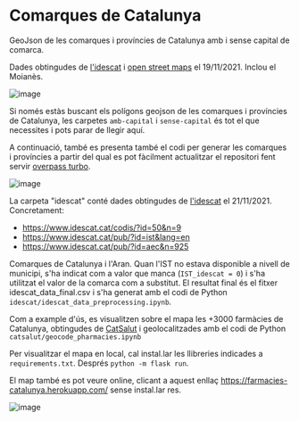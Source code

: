 # Comarques de Catalunya

GeoJson de les comarques i províncies de Catalunya amb i sense capital de comarca. 

Dades obtingudes de [l'idescat](https://www.idescat.cat) i [open street maps](https://www.openstreetmap.org/) el 19/11/2021. Inclou el Moianès. 

![image](https://user-images.githubusercontent.com/17580456/145862417-753e9bcb-4f5e-4345-a883-f0fecc6a6a8c.png)

Si només estàs buscant els polígons geojson de les comarques i províncies de Catalunya, les carpetes `amb-capital` i `sense-capital` és tot el que necessites i pots parar de llegir aquí. 

A continuació, també es presenta també el codi per generar les comarques i províncies a partir del qual es pot fàcilment actualitzar el repositori fent servir [overpass turbo](https://overpass-turbo.eu/).

![image](https://user-images.githubusercontent.com/17580456/142721560-d5c336fb-36c8-43a0-b179-108b52bdd9e8.png)

La carpeta "idescat" conté dades obtingudes de [l'idescat](https://www.idescat.cat) el 21/11/2021. Concretament: 
* https://www.idescat.cat/codis/?id=50&n=9
* https://www.idescat.cat/pub/?id=ist&lang=en
* https://www.idescat.cat/pub/?id=aec&n=925

Comarques de Catalunya i l'Aran. Quan l'IST no estava disponible a nivell de municipi, s'ha indicat com a valor que manca (`IST_idescat = 0`) i s'ha utilitzat el valor de la comarca com a substitut. El resultat final és el fitxer idescat_data_final.csv i s'ha generat amb el codi de Python `idescat/idescat_data_preprocessing.ipynb`.

Com a example d'ús, es visualitzen sobre el mapa les +3000 farmàcies de Catalunya, obtingudes de [CatSalut](https://salutweb.gencat.cat/ca/ambits_actuacio/per_perfils/empreses_i_establiments/oficines_de_farmacia/farmacies/) i geolocalitzades amb el codi de Python `catsalut/geocode_pharmacies.ipynb`

Per visualitzar el mapa en local, cal instal.lar les llibreries indicades a `requirements.txt`. Després `python -m flask run`. 

El map també es pot veure online, clicant a aquest enllaç https://farmacies-catalunya.herokuapp.com/ sense instal.lar res.

![image](https://user-images.githubusercontent.com/17580456/146636973-0b208a5b-24f3-4634-a79b-ac26667bfc82.png)
